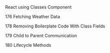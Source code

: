 React using Classes Component

176 Fetching Weather Data

178 Removing Boilerplate Code With Class Fields

179 Child to Parent Communication

180 Lifecycle Methods
